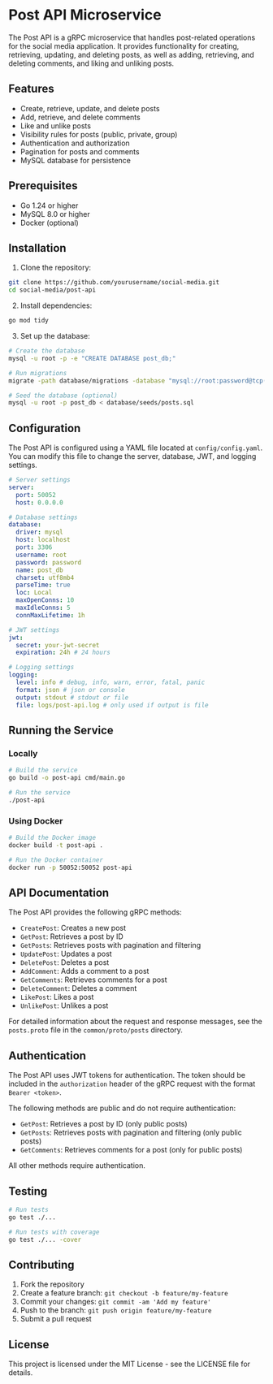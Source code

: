 # Post API Microservice

The Post API is a gRPC microservice that handles post-related operations for the social media application. It provides functionality for creating, retrieving, updating, and deleting posts, as well as adding, retrieving, and deleting comments, and liking and unliking posts.

## Features

- Create, retrieve, update, and delete posts
- Add, retrieve, and delete comments
- Like and unlike posts
- Visibility rules for posts (public, private, group)
- Authentication and authorization
- Pagination for posts and comments
- MySQL database for persistence

## Prerequisites

- Go 1.24 or higher
- MySQL 8.0 or higher
- Docker (optional)

## Installation

1. Clone the repository:

```bash
git clone https://github.com/yourusername/social-media.git
cd social-media/post-api
```

2. Install dependencies:

```bash
go mod tidy
```

3. Set up the database:

```bash
# Create the database
mysql -u root -p -e "CREATE DATABASE post_db;"

# Run migrations
migrate -path database/migrations -database "mysql://root:password@tcp(localhost:3306)/post_db" up

# Seed the database (optional)
mysql -u root -p post_db < database/seeds/posts.sql
```

## Configuration

The Post API is configured using a YAML file located at `config/config.yaml`. You can modify this file to change the server, database, JWT, and logging settings.

```yaml
# Server settings
server:
  port: 50052
  host: 0.0.0.0

# Database settings
database:
  driver: mysql
  host: localhost
  port: 3306
  username: root
  password: password
  name: post_db
  charset: utf8mb4
  parseTime: true
  loc: Local
  maxOpenConns: 10
  maxIdleConns: 5
  connMaxLifetime: 1h

# JWT settings
jwt:
  secret: your-jwt-secret
  expiration: 24h # 24 hours

# Logging settings
logging:
  level: info # debug, info, warn, error, fatal, panic
  format: json # json or console
  output: stdout # stdout or file
  file: logs/post-api.log # only used if output is file
```

## Running the Service

### Locally

```bash
# Build the service
go build -o post-api cmd/main.go

# Run the service
./post-api
```

### Using Docker

```bash
# Build the Docker image
docker build -t post-api .

# Run the Docker container
docker run -p 50052:50052 post-api
```

## API Documentation

The Post API provides the following gRPC methods:

- `CreatePost`: Creates a new post
- `GetPost`: Retrieves a post by ID
- `GetPosts`: Retrieves posts with pagination and filtering
- `UpdatePost`: Updates a post
- `DeletePost`: Deletes a post
- `AddComment`: Adds a comment to a post
- `GetComments`: Retrieves comments for a post
- `DeleteComment`: Deletes a comment
- `LikePost`: Likes a post
- `UnlikePost`: Unlikes a post

For detailed information about the request and response messages, see the `posts.proto` file in the `common/proto/posts` directory.

## Authentication

The Post API uses JWT tokens for authentication. The token should be included in the `authorization` header of the gRPC request with the format `Bearer <token>`.

The following methods are public and do not require authentication:

- `GetPost`: Retrieves a post by ID (only public posts)
- `GetPosts`: Retrieves posts with pagination and filtering (only public posts)
- `GetComments`: Retrieves comments for a post (only for public posts)

All other methods require authentication.

## Testing

```bash
# Run tests
go test ./...

# Run tests with coverage
go test ./... -cover
```

## Contributing

1. Fork the repository
2. Create a feature branch: `git checkout -b feature/my-feature`
3. Commit your changes: `git commit -am 'Add my feature'`
4. Push to the branch: `git push origin feature/my-feature`
5. Submit a pull request

## License

This project is licensed under the MIT License - see the LICENSE file for details.
